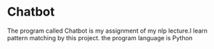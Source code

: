 # Chatbot
The program called Chatbot is my assignment of my nlp lecture.I learn pattern matching by this project. the program language is Python
